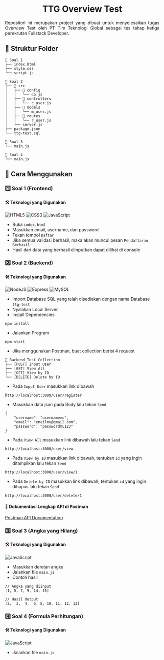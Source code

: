 <h1 align="center">TTG Overview Test</h1>

<p style='text-align: justify;'>Repositori ini merupakan project yang dibuat untuk menyelesaikan tugas Overview Test oleh PT Tim Teknologi Global sebagai tes tahap ketiga perekrutan Fullstack Developer.</p>

## 📂 Struktur Folder

```
📂 Soal 1
├── index.html
├── style.css
└── script.js

📂 Soal 2
├── 📂 src
│   ├── 📂 config
│   │   └── db.js
│   ├── 📂 controllers
│   │   └── c_user.js
│   ├── 📂 models
│   │   └── m_user.js
│   ├── 📂 routes
│   │   └── r_user.js
│   └── server.js
├── package.json
└── ttg-test.sql

📂 Soal 3
└── main.js

📂 Soal 4
└── main.js
```

## 🚀 Cara Menggunakan

### :one: Soal 1 (Frontend)

#### 🛠 Teknologi yang Digunakan

![HTML5](https://img.shields.io/badge/html5-%23E34F26.svg?style=for-the-badge&logo=html5&logoColor=white)
![CSS3](https://img.shields.io/badge/css3-%231572B6.svg?style=for-the-badge&logo=css3&logoColor=white)
![JavaScript](https://img.shields.io/badge/javascript-%23323330.svg?style=for-the-badge&logo=javascript&logoColor=%23F7DF1E)

- Buka `index.html`
- Masukkan email, username, dan password
- Tekan tombol `Daftar`
- Jika semua validasi berhasil, maka akan muncul pesan `Pendaftaran Berhasil!`
- Hasil dari data yang berhasil diinputkan dapat dilihat di console

### :two: Soal 2 (Backend)

#### 🛠 Teknologi yang Digunakan

![NodeJS](https://img.shields.io/badge/Node%20js-339933?style=for-the-badge&logo=nodedotjs&logoColor=white)
![Express](https://img.shields.io/badge/express-222222?style=for-the-badge&logo=express&logoColor=white)
![MySQL](https://img.shields.io/badge/mysql-4479A1?style=for-the-badge&logo=mysql&logoColor=white)

- Import Database SQL yang telah disediakan dengan nama Database `ttg-test`
- Nyalakan Local Server
- Install Dependencies

```
npm install
```

- Jalankan Program

```
npm start
```

- Jika menggunakan Postman, buat collection berisi 4 request

```
📂 Backend Test Collection
├── [POST] Input User
├── [GET] View All
├── [GET] View by ID
└── [DELETE] Delete by ID
```

- Pada `Input User` masukkan link dibawah

```
http://localhost:3000/user/register
```

- Masukkan data json pada Body lalu tekan `Send`

```
{
    "username": "usernamemu",
    "email": "emailmu@gmail.com",
    "password": "passwordmu123"
}
```

- Pada `View All` masukkan link dibawah lalu tekan `Send`

```
http://localhost:3000/user/view
```

- Pada `View by ID` masukkan link dibawah, tentukan `id` yang ingin ditampilkan lalu tekan `Send`

```
http://localhost:3000/user/view/1
```

- Pada `Delete by ID` masukkan link dibawah, tentukan `id` yang ingin dihapus lalu tekan `Send`

```
http://localhost:3000/user/delete/1
```

#### 📌 Dokumentasi Lengkap API di Postman

[Postman API Documentation](https://documenter.getpostman.com/view/28557830/2sAYdimoek)

### :three: Soal 3 (Angka yang Hilang)

#### 🛠 Teknologi yang Digunakan

![JavaScript](https://img.shields.io/badge/javascript-%23323330.svg?style=for-the-badge&logo=javascript&logoColor=%23F7DF1E)

- Masukkan deretan angka
- Jalankan file `main.js`
- Contoh hasil
```
// Angka yang diinput
[1, 5, 7, 9, 14, 15]

// Hasil Output
[2,  3,  4,  6, 8, 10, 11, 12, 13]
```

### :four: Soal 4 (Formula Perhitungan)

#### 🛠 Teknologi yang Digunakan

![JavaScript](https://img.shields.io/badge/javascript-%23323330.svg?style=for-the-badge&logo=javascript&logoColor=%23F7DF1E)

- Jalankan file `main.js`
